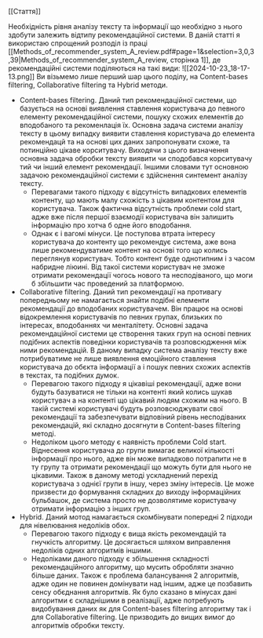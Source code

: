[[Стаття]]

Необхідність рівня аналізу тексту та інформації що необхідно з нього здобути залежить відтипу рекомендаційної системи. В даній статті я використаю спрощений розподіл із праці [[Methods_of_recommender_system_A_review.pdf#page=1&selection=3,0,3,39|Methods_of_recommender_system_A_review, сторінка 1]], де рекомендаційні системи поділяються на такі види:
![[2024-10-23_18-17-13.png]]
Ви візьмемо лише перший шар цього поділу, на Content-bases filtering, Collaborative filtering та Hybrid методи. 
+ Content-bases filtering. Даний тип рекомендаційної системи, що базується на основі виявлення ставлення користувача до певного елементу рекомендаційної системи, пошуку схожих елементів до вподобаного та рекоменлація їх. Основна задача системи аналізу тексту в цьому випадку виявити ставлення користувача до елемента рекомендацй та на основі цих даних запропонувати схоже, та потинційно цікаве корситувачу. Виходячи з цього визначення основна задача обробки тексту виявити чи сподобався корситувачу тий чи інший елемент рекомендації. Іншими словами тут основною задачою рекомендаційної системи є здійснення синтемент аналізу тексту. 
  + Перевагами такого підходу є відсутність випадкових елементів контенту, що мають малу схожість з цікавим контентом для користувача. Також фактична відсутність проблеми cold start, адже вже після першої взаємодії користувача він залишить інформацію про хотча б одне його вподобання. 
  +  Однак є і вагомі мінуси. Це поступова втрата інтересу користувача до контенту що рекомендує система, аже вона лише рекомендуватиме контент на основі того що колись переглянув користувач. Тобто контент буде однотипним і з часом набридне ліюині. Від такої системи користувач не зможе отримати рекомендації чогось нового та несподіваного, що моги б збільшити час проведений за платформою. 
+ Collaborative filtering. Даний тип рекомендації на противагу попередньому не намагається знайти подібні елементи рекомендації до вподобаних користувачем. Він працює на основі відокремлення користувачів по певних групах, близьких по інтересах, вподобаннях чи менталітету. Основні задача рекомендаційної системи це створення таких груп на основі певних подібних аспектів поведінки користувачів та розповсюдження між ними рекомендацій. В даному випадку система аналізу тексту вже потрибуватиме не лише виявлення емоційного ставлення користувача до обєкта інформації а і пошук певних схожих аспектів в текстах, та подібних думок. 
  + Перевагою такого підходу я цікавіші рекомендації, адже вони будуть базуватися не тільки на контенті який колись шукав користувач а на контенті що цікавий людям схожим на нього. В такій системі користувачі будуть розповсюджувати свої рекомендації та забезпечувати відповіний рівень несподіваних рекомендацій, які складно досягнути в Content-bases filtering методі.
  + Недоліком цього методу є наявність проблеми Cold start. Віднесення користувача до групи вимагає великої кількості інформації про нього, адже він може випадково потрапити не в ту групу та отримати рекомендації що можуть бути для нього не цікавими. Також в даному методі ускладнений перехід користувача з однієї групи в іншу, через зміну інтересів. Це може призвести до формування складних до виходу інформаційних бульбашок, де система просто не дозволятиме користувачу отримати інформацію з інших груп.
+ Hybrid. Даний мотод намагається скомбінувати попередні 2 підходи для нівелювання недоліків обох. 
  + Перевагою такого підходу є вища якість рекомендацій та гнучкість алгоритму. Це досягається шляхом виправлення недоліків одних алгоритмів іншими. 
  + Недоліками даного підходу є збільшення складності рекомендаційного алгоритму, що мусить обробляти значно більше даних. Також є проблема балансування 2 алгоритмів, адже один не повинен домінувати над іншим, адже це позбавить сенсу обєднання алгоритмів.
  Як було сказано в мінусах дані алгоритми є складнішими в реалізації, адже потребують видобування даних як для Content-bases filtering алгоритму так і для Collaborative filtering. Це призводить до вищих вимог до алгоритмів обробки тексту.
